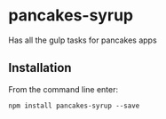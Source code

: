
pancakes-syrup
==========

Has all the gulp tasks for pancakes apps

## Installation

From the command line enter:

```
npm install pancakes-syrup --save
```

